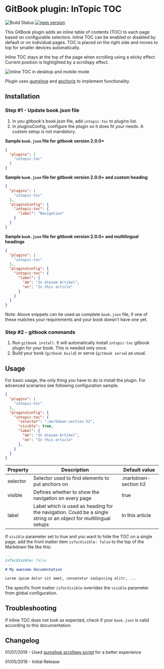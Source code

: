 # GitBook plugin: InTopic TOC

![Build Status](https://api.travis-ci.org/zanfab/gitbook-plugin-intopic-toc.svg)
[![npm version](https://img.shields.io/npm/v/gitbook-plugin-intopic-toc/latest.svg)](https://www.npmjs.com/package/gitbook-plugin-intopic-toc)

This GitBook plugin adds an inline table of contents (TOC) to each page based on configurable selectors. Inline TOC can be enabled or disabled by default or on individual pages. TOC is placed on the right side and moves to top for smaller devices automatically.

Inline TOC stays at the top of the page when scrolling using a sticky effect. Current position is highlighted by a scrollspy effect.

![Inline TOC in desktop and mobile mode](https://user-images.githubusercontent.com/44210522/50728477-ab322680-112a-11e9-92da-4de20e17758d.png)

Plugin uses [gumshoe](https://github.com/cferdinandi/gumshoe) and [anchorjs](https://github.com/bryanbraun/anchorjs) to implement functionality.

## Installation

### Step #1 - Update book.json file

1. In you gitbook's book.json file, add `intopic-toc` to plugins list.
2. In pluginsConfig, configure the plugin so it does fit your needs. A custom setup is not mandatory.

**Sample `book.json` file for gitbook version 2.0.0+**

```json
{
  "plugins": [
    "intopic-toc"
  ]
}
```

**Sample `book.json` file for gitbook version 2.0.0+ and custom heading**

```json
{
  "plugins": [
    "intopic-toc"
  ],
  "pluginsConfig": {
    "intopic-toc": {
      "label": "Navigation"
    }
  }
}
```

**Sample `book.json` file for gitbook version 2.0.0+  and multilingual headings**

```json
{
  "plugins": [
    "intopic-toc"
  ],
  "pluginsConfig": {
    "intopic-toc": {
      "label": {
        "de": "In diesem Artikel",
        "en": "In this article"
      }
    }
  }
}
```

Note: Above snippets can be used as complete `book.json` file, if one of these matches your requirements and your book doesn't have one yet.

### Step #2 - gitbook commands

1. Run `gitbook install`. It will automatically install `intopic-toc` gitbook plugin for your book. This is needed only once.
2. Build your book (`gitbook build`) or serve (`gitbook serve`) as usual.

## Usage

For basic usage, the only thing you have to do is install the plugin. For advanced scenarios see following configuration sample.

```json
{
  "plugins": [
    "intopic-toc"
  ],
  "pluginsConfig": {
    "intopic-toc": {
      "selector": ".markdown-section h2",
      "visible": true,
      "label": {
        "de": "In diesem Artikel",
        "en": "In this article"
      },
    }
  }
}
```

| Property | Description                                                  | Default value        |
| -------- | ------------------------------------------------------------ | -------------------- |
| selector | Selector used to find elements to put anchors on             | .markdown-section h2 |
| visible  | Defines whether to show the navigation on every page         | true                 |
| label    | Label which is used as heading for the navigation. Could be a single string or an object for multilingual setups | In this article      |

If `visible` parameter set to true and you want to hide the TOC on a single page, add the front matter item `isTocVisible: false` to the top of the Markdown file like this:

```markdown
---
isTocVisible: false
---
# My awesome documentation

Lorem ipsum dolor sit amet, consetetur sadipscing elitr, ...
```

The specific front matter `isTocVisible` overrides the `visible` parameter from global configuration.

## Troubleshooting

If inline TOC does not look as expected, check if your `book.json` is valid according to this documentation.

## Changelog

01/07/2019 - Used [gumshoe scrollspy script](https://github.com/cferdinandi/gumshoe)  for a better experience

01/05/2019 - Initial Release
